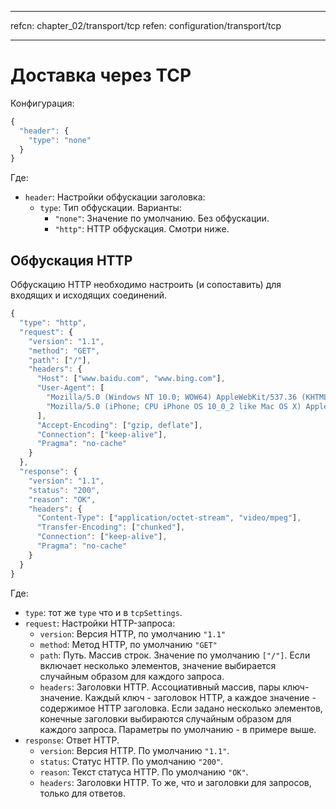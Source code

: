 * * *

refcn: chapter_02/transport/tcp refen: configuration/transport/tcp

* * *

# Доставка через TCP

Конфигурация:

```javascript
{
  "header": {
    "type": "none"
  }
}
```

Где:

* `header`: Настройки обфускации заголовка: 
  * `type`: Тип обфускации. Варианты: 
    * `"none"`: Значение по умолчанию. Без обфускации.
    * `"http"`: HTTP обфускация. Смотри ниже.

## Обфускация HTTP

Обфускацию HTTP необходимо настроить (и сопоставить) для входящих и исходящих соединений.

```javascript
{
  "type": "http",
  "request": {
    "version": "1.1",
    "method": "GET",
    "path": ["/"],
    "headers": {
      "Host": ["www.baidu.com", "www.bing.com"],
      "User-Agent": [
        "Mozilla/5.0 (Windows NT 10.0; WOW64) AppleWebKit/537.36 (KHTML, like Gecko) Chrome/53.0.2785.143 Safari/537.36",
        "Mozilla/5.0 (iPhone; CPU iPhone OS 10_0_2 like Mac OS X) AppleWebKit/601.1 (KHTML, like Gecko) CriOS/53.0.2785.109 Mobile/14A456 Safari/601.1.46"
      ],
      "Accept-Encoding": ["gzip, deflate"],
      "Connection": ["keep-alive"],
      "Pragma": "no-cache"
    }
  },
  "response": {
    "version": "1.1",
    "status": "200",
    "reason": "OK",
    "headers": {
      "Content-Type": ["application/octet-stream", "video/mpeg"],
      "Transfer-Encoding": ["chunked"],
      "Connection": ["keep-alive"],
      "Pragma": "no-cache"
    }
  }
}
```

Где:

* `type`: тот же `type` что и в `tcpSettings`.
* `request`: Настройки HTTP-запроса: 
  * `version`: Версия HTTP, по умолчанию `"1.1"`
  * `method`: Метод HTTP, по умолчанию `"GET"`
  * `path`: Путь. Массив строк. Значение по умолчанию `["/"]`. Если включает несколько элементов, значение выбирается случайным образом для каждого запроса.
  * `headers`: Заголовки HTTP. Ассоциативный массив, пары ключ-значение. Каждый ключ - заголовок HTTP, а каждое значение - содержимое HTTP заголовка. Если задано несколько элементов, конечные заголовки выбираются случайным образом для каждого запроса. Параметры по умолчанию - в примере выше.
* `response`: Ответ HTTP. 
  * `version`: Версия HTTP. По умолчанию `"1.1"`.
  * `status`: Статус HTTP. По умолчанию `"200"`.
  * `reason`: Текст статуса HTTP. По умолчанию `"OK"`.
  * `headers`: Заголовки HTTP. То же, что и заголовки для запросов, только для ответов.